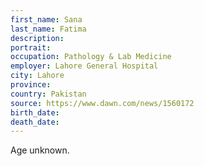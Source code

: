 ```yaml
---
first_name: Sana
last_name: Fatima
description: 
portrait: 
occupation: Pathology & Lab Medicine
employer: Lahore General Hospital
city: Lahore
province: 
country: Pakistan
source: https://www.dawn.com/news/1560172
birth_date: 
death_date: 
---
```


Age unknown.
